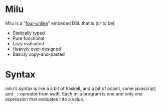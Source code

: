 # Milu
Milu is a "[four-unlike](https://en.wikipedia.org/wiki/P%C3%A8re_David%27s_deer#Naming_and_etymology)" embeded DSL that is (or to be) 

- Statically typed
- Pure functional
- Lazy evaluated
- Heavyly over-designed
- Basicly copy-and-pasted

# Syntax

milu's syntax is like a a bit of haskell, and a bit of ocaml, some javascript, and `_:` opreator from swift. 
Each milu program is one and only one expression that evaluates into a value.

